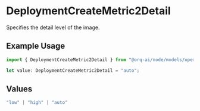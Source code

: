 # DeploymentCreateMetric2Detail

Specifies the detail level of the image.

## Example Usage

```typescript
import { DeploymentCreateMetric2Detail } from "@orq-ai/node/models/operations";

let value: DeploymentCreateMetric2Detail = "auto";
```

## Values

```typescript
"low" | "high" | "auto"
```